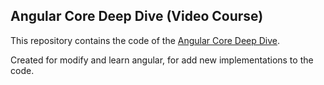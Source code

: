 
##  Angular Core Deep Dive (Video Course)

This repository contains the code of the [Angular Core Deep Dive](https://angular-university.io/course/angular-course).

Created for modify and learn angular, for add new implementations to the code.


